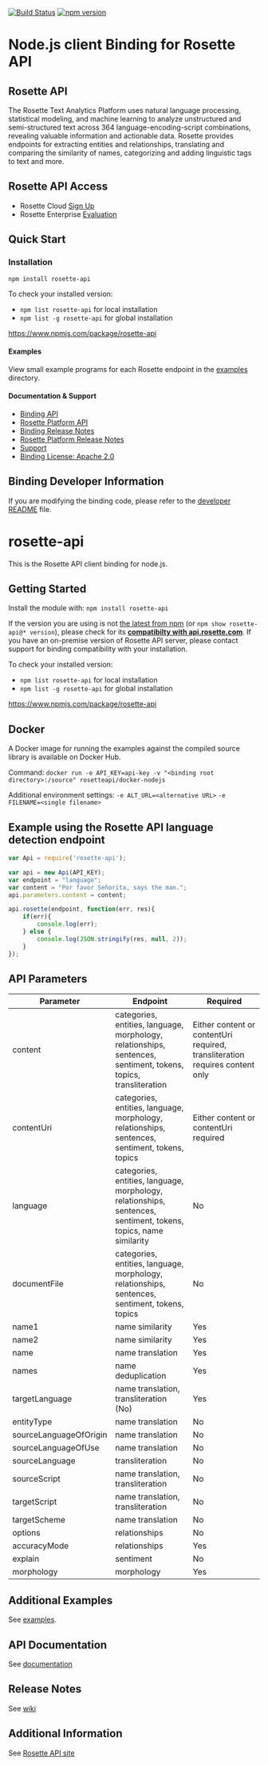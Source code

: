 [![Build Status](https://travis-ci.org/rosette-api/nodejs.svg?branch=develop)](https://travis-ci.org/rosette-api/nodejs) [![npm version](https://badge.fury.io/js/rosette-api.svg)](https://badge.fury.io/js/rosette-api)

# Node.js client Binding for Rosette API #

## Rosette API
The Rosette Text Analytics Platform uses natural language processing, statistical modeling, and machine learning to
analyze unstructured and semi-structured text across 364 language-encoding-script combinations, revealing valuable
information and actionable data. Rosette provides endpoints for extracting entities and relationships, translating and
comparing the similarity of names, categorizing and adding linguistic tags to text and more.

## Rosette API Access
- Rosette Cloud [Sign Up](https://developer.rosette.com/signup)
- Rosette Enterprise [Evaluation](https://www.rosette.com/product-eval/)

## Quick Start ##

### Installation ###

`npm install rosette-api`

To check your installed version:

- `npm list rosette-api` for local installation
- `npm list -g rosette-api` for global installation

https://www.npmjs.com/package/rosette-api

#### Examples
View small example programs for each Rosette endpoint
in the [examples](https://github.com/rosette-api/nodejs/tree/develop/examples) directory.

#### Documentation & Support
- [Binding API](https://rosette-api.github.io/nodejs/)
- [Rosette Platform API](https://developer.rosette.com/features-and-functions)
- [Binding Release Notes](https://github.com/rosette-api/nodejs/wiki/Release-Notes)
- [Rosette Platform Release Notes](https://support.rosette.com/hc/en-us/articles/360018354971-Release-Notes)
- [Support](https://support.rosette.com)
- [Binding License: Apache 2.0](https://github.com/rosette-api/nodejs/blob/develop/LICENSE.txt)

## Binding Developer Information
If you are modifying the binding code, please refer to the [developer README](https://github.com/rosette-api/nodejs/tree/develop/DEVELOPER.md) file.












# rosette-api

This is the Rosette API client binding for node.js.

## Getting Started
Install the module with: `npm install rosette-api`

If the version you are using is not [the latest from npm](https://www.npmjs.com/package/rosette-api) (or `npm show rosette-api@* version`),
please check for its [**compatibilty with api.rosette.com**](https://developer.rosette.com/features-and-functions?javascript).
If you have an on-premise version of Rosette API server, please contact support for
binding compatibility with your installation.

To check your installed version:

- `npm list rosette-api` for local installation
- `npm list -g rosette-api` for global installation

https://www.npmjs.com/package/rosette-api

## Docker ##
A Docker image for running the examples against the compiled source library is available on Docker Hub.

Command: `docker run -e API_KEY=api-key -v "<binding root directory>:/source" rosetteapi/docker-nodejs`

Additional environment settings:
`-e ALT_URL=<alternative URL>`
`-e FILENAME=<single filename>`


## Example using the Rosette API language detection endpoint
```javascript
var Api = require('rosette-api');

var api = new Api(API_KEY);
var endpoint = "language";
var content = "Por favor Señorita, says the man.";
api.parameters.content = content;

api.rosette(endpoint, function(err, res){
	if(err){
		console.log(err);
	} else {
		console.log(JSON.stringify(res, null, 2));
	}
});
```
## API Parameters
| Parameter                     | Endpoint                                            | Required
| -------------                 |-------------                                        |-------------
| content                    | categories, entities, language, morphology, relationships, sentences, sentiment, tokens, topics, transliteration | Either content or contentUri required, transliteration requires content only |
| contentUri                      | categories, entities, language, morphology, relationships, sentences, sentiment, tokens, topics | Either content or contentUri required |
| language                          | categories, entities, language, morphology, relationships, sentences, sentiment, tokens, topics, name similarity | No |
| documentFile                      | categories, entities, language, morphology, relationships, sentences, sentiment, tokens, topics | No |
| name1                 | name similarity               | Yes |
| name2               | name similarity| Yes |
| name    | name translation     | Yes |
| names   | name deduplication   | Yes |
| targetLanguage           | name translation, transliteration (No)          | Yes |
| entityType                 | name translation         | No |
| sourceLanguageOfOrigin        | name translation | No |
| sourceLanguageOfUse                         | name translation       | No |
| sourceLanguage  | transliteration | No |
| sourceScript                     | name translation, transliteration              | No |
| targetScript                     | name translation, transliteration                    | No |
| targetScheme                        | name translation          | No |
| options              | relationships        | No |
| accuracyMode              | relationships        | Yes |
| explain              | sentiment        | No |
| morphology             | morphology        | Yes |

## Additional Examples
See [examples](examples).

## API Documentation
See [documentation](http://rosette-api.github.io/nodejs)

## Release Notes
See [wiki](https://github.com/rosette-api/nodejs/wiki/Release-Notes)

## Additional Information
See [Rosette API site](https://developer.rosette.com/)
